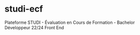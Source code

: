 # studi-ecf
Plateforme STUDI - Évaluation en Cours de Formation - Bachelor Développeur 22/24 Front End
